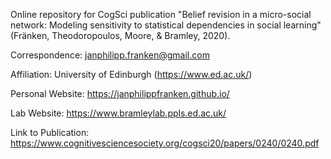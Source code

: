 Online repository for CogSci publication "Belief revision in a micro-social network: Modeling sensitivity to statistical dependencies in social learning" (Fränken, Theodoropoulos, Moore, & Bramley, 2020). 

Correspondence: janphilipp.franken@gmail.com

Affiliation: University of Edinburgh (https://www.ed.ac.uk/)

Personal Website: https://janphilippfranken.github.io/

Lab Website: https://www.bramleylab.ppls.ed.ac.uk/

Link to Publication: https://www.cognitivesciencesociety.org/cogsci20/papers/0240/0240.pdf
